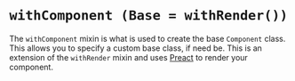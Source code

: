 # `withComponent (Base = withRender())`

The `withComponent` mixin is what is used to create the base `Component` class. This allows you to specify a custom base class, if need be. This is an extension of the `withRender` mixin and uses [Preact](https://github.com/developit/preact) to render your component.
